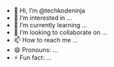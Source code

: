 - 👋 Hi, I’m @techkodeninja
- 👀 I’m interested in ...
- 🌱 I’m currently learning ...
- 💞️ I’m looking to collaborate on ...
- 📫 How to reach me ...
- 😄 Pronouns: ...
- ⚡ Fun fact: ...

<!---
techkodeninja/techkodeninja is a ✨ special ✨ repository because its `README.md` (this file) appears on your GitHub profile.
You can click the Preview link to take a look at your changes.
--->
